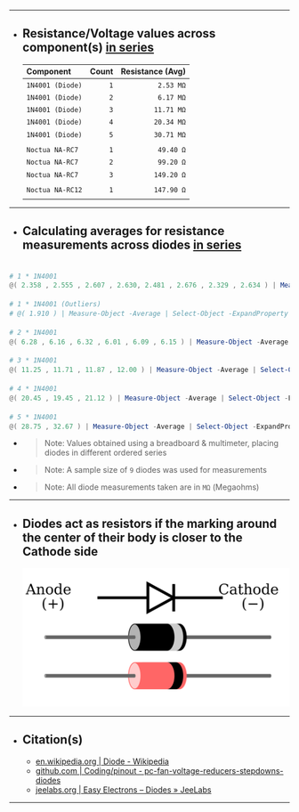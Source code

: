 ***

- ## Resistance/Voltage values across component(s) <u>in series</u>
  | Component         |  Count | Resistance (Avg) |
  | :---------------- | -----: | ---------: |
  | `1N4001 (Diode)`  |    `1` |  `2.53 MΩ` |
  | `1N4001 (Diode)`  |    `2` |  `6.17 MΩ` |
  | `1N4001 (Diode)`  |    `3` | `11.71 MΩ` |
  | `1N4001 (Diode)`  |    `4` | `20.34 MΩ` |
  | `1N4001 (Diode)`  |    `5` | `30.71 MΩ` |
  |                   |        |            |
  | `Noctua NA-RC7`   |    `1` |  `49.40 Ω` |
  | `Noctua NA-RC7`   |    `2` |  `99.20 Ω` |
  | `Noctua NA-RC7`   |    `3` | `149.20 Ω` |
  |                   |        |            |
  | `Noctua NA-RC12`  |    `1` | `147.90 Ω` |
  |                   |        |            |

***

- ## Calculating averages for resistance measurements across diodes <u>in series</u>
```powershell

# 1 * 1N4001
@( 2.358 , 2.555 , 2.607 , 2.630, 2.481 , 2.676 , 2.329 , 2.634 ) | Measure-Object -Average | Select-Object -ExpandProperty "Average" | ForEach-Object  { [Math]::Round(${_}, 2, 1) };

# 1 * 1N4001 (Outliers)
# @( 1.910 ) | Measure-Object -Average | Select-Object -ExpandProperty "Average" | ForEach-Object  { [Math]::Round(${_}, 2, 1) };

# 2 * 1N4001
@( 6.28 , 6.16 , 6.32 , 6.01 , 6.09 , 6.15 ) | Measure-Object -Average | Select-Object -ExpandProperty "Average" | ForEach-Object  { [Math]::Round(${_}, 2, 1) };

# 3 * 1N4001
@( 11.25 , 11.71 , 11.87 , 12.00 ) | Measure-Object -Average | Select-Object -ExpandProperty "Average" | ForEach-Object  { [Math]::Round(${_}, 2, 1) };

# 4 * 1N4001
@( 20.45 , 19.45 , 21.12 ) | Measure-Object -Average | Select-Object -ExpandProperty "Average" | ForEach-Object  { [Math]::Round(${_}, 2, 1) };

# 5 * 1N4001
@( 28.75 , 32.67 ) | Measure-Object -Average | Select-Object -ExpandProperty "Average" | ForEach-Object  { [Math]::Round(${_}, 2, 1) };

```
  - > Note: Values obtained using a breadboard & multimeter, placing diodes in different ordered series
  - > Note: A sample size of `9` diodes was used for measurements
  - > Note: All diode measurements taken are in `MΩ` (Megaohms)

***

- ## Diodes act as resistors if the marking around the center of their body is closer to the Cathode side
  ![pinout - diode_anode-cathode](pinout%20-%20diode_anode-cathode.svg)

***

- ## Citation(s)
  - [en.wikipedia.org | Diode - Wikipedia](https://en.wikipedia.org/wiki/Diode)
  - [github.com | Coding/pinout - pc-fan-voltage-reducers-stepdowns-diodes](https://github.com/mcavallo-git/Coding/blob/main/pinouts/pinout%20-%20pc-fan-voltage-reducers-stepdowns-diodes.md)
  - [jeelabs.org | Easy Electrons – Diodes » JeeLabs](https://jeelabs.org/2011/01/09/easy-electrons-%E2%80%93-diodes/index.html)

***